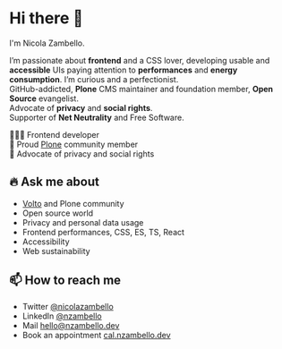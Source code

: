 # Hi there 👋

I'm Nicola Zambello.

I’m passionate about **frontend** and a CSS lover, developing usable and **accessible** UIs paying attention to **performances** and **energy consumption**.
I’m curious and a perfectionist.  
GitHub-addicted, **Plone** CMS maintainer and foundation member, **Open Source** evangelist.  
Advocate of **privacy** and **social rights**.  
Supporter of **Net Neutrality** and Free Software. 

👨🏻‍💻 Frontend developer  
💙 Proud [Plone](https://github.com/plone) community member  
🤝 Advocate of privacy and social rights 
  
## 🔥 Ask me about

- [Volto](https://github.com/plone/volto) and Plone community
- Open source world
- Privacy and personal data usage
- Frontend performances, CSS, ES, TS, React
- Accessibility
- Web sustainability

## 📫 How to reach me

- Twitter [@nicolazambello](https://twitter.com/nicolazambello/)
- LinkedIn [@nzambello](https://www.linkedin.com/in/nzambello/)
- Mail [hello@nzambello.dev](mailto:hello@nzambello.dev)
- Book an appointment [cal.nzambello.dev](https://cal.nzambello.dev)

  
